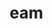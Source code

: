---
title: eam
meaning: her (accusative)
ch: seven
pos: pronoun
abbgender: f.
abbgender2: fem.
gender: feminine
mt: yes
mt5thru7: yes
---